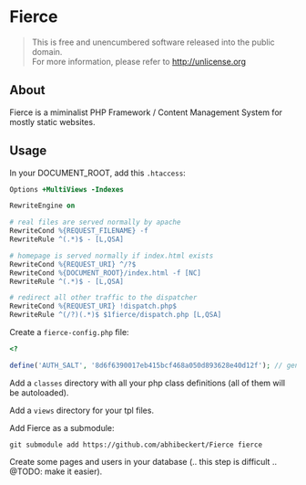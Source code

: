 # Fierce

> This is free and unencumbered software released into the public domain.<br>
> For more information, please refer to <http://unlicense.org>

## About

Fierce is a miminalist PHP Framework / Content Management System for mostly static websites.

## Usage

In your DOCUMENT_ROOT, add this `.htaccess`:

```apache
Options +MultiViews -Indexes

RewriteEngine on

# real files are served normally by apache
RewriteCond %{REQUEST_FILENAME} -f
RewriteRule ^(.*)$ - [L,QSA]

# homepage is served normally if index.html exists
RewriteCond %{REQUEST_URI} ^/?$
RewriteCond %{DOCUMENT_ROOT}/index.html -f [NC]
RewriteRule ^(.*)$ - [L,QSA]

# redirect all other traffic to the dispatcher
RewriteCond %{REQUEST_URI} !dispatch.php$
RewriteRule ^(/?)(.*)$ $1fierce/dispatch.php [L,QSA]
```

Create a `fierce-config.php` file:

```php
<?

define('AUTH_SALT', '8d6f6390017eb415bcf468a050d893628e40d12f'); // generate this for your own site with `random | shasum` in Terminal


```

Add a `classes` directory with all your php class definitions (all of them will be autoloaded).

Add a `views` directory for your tpl files.

Add Fierce as a submodule:

```
git submodule add https://github.com/abhibeckert/Fierce fierce
```

Create some pages and users in your database (.. this step is difficult .. @TODO: make it easier).
